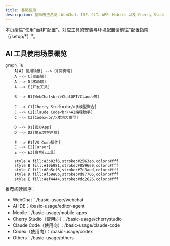 ```yaml
---
title: 基础使用
description: 基础用法总览：WebChat、IDE、CLI、APP、Mobile 以及 Cherry Studio、Claude Code、Codex 的使用向导航与导读。
---
```


本页聚焦"使用"而非"配置"。对应工具的安装与环境配置请前往"配置指南（/setup/\*）"。

## AI 工具使用场景概览

```mermaid
graph TB
    A[AI 使用场景] --> B[网页端]
    A --> C[桌面端]
    A --> D[移动端]
    A --> E[开发工具]
    
    B --> B1[WebChat<br/>ChatGPT/Claude等]
    
    C --> C1[Cherry Studio<br/>多模型聚合]
    C --> C2[Claude Code<br/>AI编程助手]
    C --> C3[Codex<br/>本地大模型]
    
    D --> D1[官方App]
    D --> D2[第三方客户端]
    
    E --> E1[VS Code插件]
    E --> E2[Cursor]
    E --> E3[命令行工具]
    
    style A fill:#3b82f6,stroke:#2563eb,color:#fff
    style B fill:#10b981,stroke:#059669,color:#fff
    style C fill:#8b5cf6,stroke:#7c3aed,color:#fff
    style D fill:#f59e0b,stroke:#d97706,color:#fff
    style E fill:#ef4444,stroke:#dc2626,color:#fff
```

推荐阅读顺序：

- WebChat：/basic-usage/webchat
- AI IDE：/basic-usage/editor-agent
- Mobile：/basic-usage/mobile-apps
- Cherry Studio（使用向）：/basic-usage/cherrystudio
- Claude Code（使用向）：/basic-usage/claude-code
- Codex（使用向）：/basic-usage/codex
- Others：/basic-usage/others

